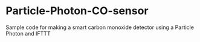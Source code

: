 # Particle-Photon-CO-sensor
Sample code for making a smart carbon monoxide detector using a Particle Photon and IFTTT
